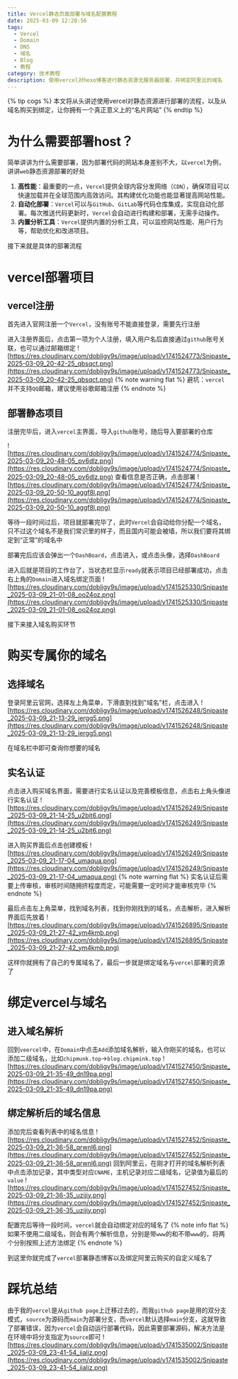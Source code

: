 ```yaml
---
title: Vercel静态页面部署与域名配置教程
date: 2025-03-09 12:28:56
tags:
  - Vercel
  - Domain
  - DNS
  - 域名
  - Blog
  - 教程
category: 技术教程
description: 使用vercel对hexo博客进行静态资源无服务器部署，并绑定阿里云的域名
---
```


{% tip cogs %}
本文将从头讲述使用vercel对静态资源进行部署的流程，以及从域名购买到绑定，让你拥有一个真正意义上的“名片网站”
{% endtip %}

# 为什么需要部署host？
简单讲讲为什么需要部署，因为部署代码的网站本身差别不大，以`vercel`为例，讲讲`web`静态资源部署的好处
1. **高性能**：最重要的一点，`Vercel`提供全球内容分发网络（`CDN`），确保项目可以快速加载并在全球范围内高效访问。其构建优化功能也能显著提高网站性能。
2. **自动化部署**：`Vercel`可以与`GitHub`、`GitLab`等代码仓库集成，实现自动化部署。每次推送代码更新时，`Vercel`会自动进行构建和部署，无需手动操作。
3. **内置分析工具**：`Vercel`提供内置的分析工具，可以监控网站性能、用户行为等，帮助优化和改进项目。

接下来就是具体的部署流程

# vercel部署项目
## vercel注册
首先进入官网注册一个`Vercel`，没有账号不能直接登录，需要先行注册

进入注册界面后，点击第一项为个人注册，填入用户名后直接通过`github`账号关联，也可以通过邮箱绑定
![https://res.cloudinary.com/dobligy9s/image/upload/v1741524773/Snipaste_2025-03-09_20-42-25_qbsqct.png](https://res.cloudinary.com/dobligy9s/image/upload/v1741524773/Snipaste_2025-03-09_20-42-25_qbsqct.png)
{% note warning flat %}
避坑：`vercel`并不支持`QQ`邮箱，建议使用谷歌邮箱注册
{% endnote %}

## 部署静态项目
注册完毕后，进入`vercel`主界面，导入`github`账号，随后导入要部署的仓库

![https://res.cloudinary.com/dobligy9s/image/upload/v1741524774/Snipaste_2025-03-09_20-48-05_pv6dlz.png](https://res.cloudinary.com/dobligy9s/image/upload/v1741524774/Snipaste_2025-03-09_20-48-05_pv6dlz.png)
查看信息是否正确，点击部署
![https://res.cloudinary.com/dobligy9s/image/upload/v1741524774/Snipaste_2025-03-09_20-50-10_aggf8l.png](https://res.cloudinary.com/dobligy9s/image/upload/v1741524774/Snipaste_2025-03-09_20-50-10_aggf8l.png)

等待一段时间过后，项目就部署完毕了，此时`Vercel`会自动给你分配一个域名，只不过这个域名不是我们常识里的样子，而且国内可能会被墙，所以我们要将其绑定到“正常”的域名中

部署完后应该会弹出一个`DashBoard`，点击进入，或点击头像，选择`DashBoard`

进入后就是项目的工作台了，当状态栏显示`ready`就表示项目已经部署成功，点击右上角的`Domain`进入域名绑定页面
![https://res.cloudinary.com/dobligy9s/image/upload/v1741525330/Snipaste_2025-03-09_21-01-08_oo24oz.png](https://res.cloudinary.com/dobligy9s/image/upload/v1741525330/Snipaste_2025-03-09_21-01-08_oo24oz.png)

接下来接入域名购买环节

# 购买专属你的域名

## 选择域名
登录阿里云官网，选择左上角菜单，下滑直到找到"域名"栏，点击进入
![https://res.cloudinary.com/dobligy9s/image/upload/v1741526248/Snipaste_2025-03-09_21-13-29_jergg5.png](https://res.cloudinary.com/dobligy9s/image/upload/v1741526248/Snipaste_2025-03-09_21-13-29_jergg5.png)

在域名栏中即可查询你想要的域名
## 实名认证
点击进入购买域名界面，需要进行实名认证以及完善模板信息，点击右上角头像进行实名认证
![https://res.cloudinary.com/dobligy9s/image/upload/v1741526249/Snipaste_2025-03-09_21-14-25_u2bit6.png](https://res.cloudinary.com/dobligy9s/image/upload/v1741526249/Snipaste_2025-03-09_21-14-25_u2bit6.png)

进入购买界面后点击创建模板
![https://res.cloudinary.com/dobligy9s/image/upload/v1741526249/Snipaste_2025-03-09_21-17-04_umaqua.png](https://res.cloudinary.com/dobligy9s/image/upload/v1741526249/Snipaste_2025-03-09_21-17-04_umaqua.png)
{% note warning flat %}
实名认证后需要上传审核，审核时间随拥挤程度而定，可能需要一定时间才能审核完毕
{% endnote %}

最后点击左上角菜单，找到域名列表，找到你刚找到的域名，点击解析，进入解析界面后先放着
![https://res.cloudinary.com/dobligy9s/image/upload/v1741526895/Snipaste_2025-03-09_21-27-42_ym4kmb.png](https://res.cloudinary.com/dobligy9s/image/upload/v1741526895/Snipaste_2025-03-09_21-27-42_ym4kmb.png)

这样你就拥有了自己的专属域名了，最后一步就是绑定域名与`vercel`部署的资源了

# 绑定vercel与域名

## 进入域名解析
回到`veercel`中，在`Domain`中点击`Add`添加域名解析，输入你刚买的域名，也可以添加二级域名，比如`chipmunk.top`->`blog.chipmink.top`
![https://res.cloudinary.com/dobligy9s/image/upload/v1741527450/Snipaste_2025-03-09_21-35-49_dn19pa.png](https://res.cloudinary.com/dobligy9s/image/upload/v1741527450/Snipaste_2025-03-09_21-35-49_dn19pa.png)

## 绑定解析后的域名信息
添加完后查看列表中的域名信息
![https://res.cloudinary.com/dobligy9s/image/upload/v1741527452/Snipaste_2025-03-09_21-36-58_qrwnl6.png](https://res.cloudinary.com/dobligy9s/image/upload/v1741527452/Snipaste_2025-03-09_21-36-58_qrwnl6.png)
回到阿里云，在刚才打开的域名解析列表中点击添加记录，其中类型对应`CNAME`，主机记录对应二级域名，记录值为最后的`value`
![https://res.cloudinary.com/dobligy9s/image/upload/v1741527452/Snipaste_2025-03-09_21-36-35_uzijiy.png](https://res.cloudinary.com/dobligy9s/image/upload/v1741527452/Snipaste_2025-03-09_21-36-35_uzijiy.png)

配置完后等待一段时间，`vercel`就会自动绑定对应的域名了
{% note info flat %}
如果不使用二级域名，则会有两个解析信息，分别是带`www`的和不带`www`的，将两个分别按照上述方法绑定
{% endnote %}

到这里你就完成了`vercel`部署静态博客以及绑定阿里云购买的自定义域名了

# 踩坑总结
由于我的`vercel`是从`github page`上迁移过去的，而我`github page`是用的双分支模式，`source`为源码而`main`为部署分支，而`vercel`默认选择`main`分支，这就导致了部署错误，因为`vercel`会自动运行部署代码，因此需要部署源码，解决方法是在环境中将分支指定为`source`即可
![https://res.cloudinary.com/dobligy9s/image/upload/v1741535002/Snipaste_2025-03-09_23-41-54_iializ.png](https://res.cloudinary.com/dobligy9s/image/upload/v1741535002/Snipaste_2025-03-09_23-41-54_iializ.png)
